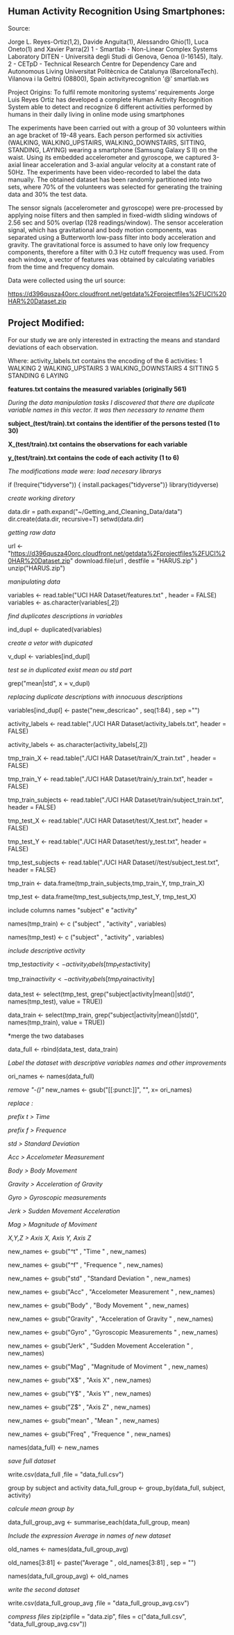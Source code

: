 ## Human Activity Recognition Using Smartphones:


Source:

Jorge L. Reyes-Ortiz(1,2), Davide Anguita(1), Alessandro Ghio(1), Luca Oneto(1) and Xavier Parra(2)
1 - Smartlab - Non-Linear Complex Systems Laboratory
DITEN - Università degli Studi di Genova, Genoa (I-16145), Italy.
2 - CETpD - Technical Research Centre for Dependency Care and Autonomous Living
Universitat Politècnica de Catalunya (BarcelonaTech). Vilanova i la Geltrú (08800), Spain
activityrecognition '@' smartlab.ws

Project Origins:
To fulfil remote monitoring systems’ requirements Jorge Luis Reyes Ortiz has developed a complete Human Activity Recognition System able to detect and recognize 6 different activities performed by humans in their daily living in online mode using smartphones

The experiments have been carried out with a group of 30 volunteers within an age bracket of 19-48 years. Each person performed six activities (WALKING, WALKING_UPSTAIRS, WALKING_DOWNSTAIRS, SITTING, STANDING, LAYING) wearing a smartphone (Samsung Galaxy S II) on the waist. Using its embedded accelerometer and gyroscope, we captured 3-axial linear acceleration and 3-axial angular velocity at a constant rate of 50Hz. The experiments have been video-recorded to label the data manually. The obtained dataset has been randomly partitioned into two sets, where 70% of the volunteers was selected for generating the training data and 30% the test data. 

The sensor signals (accelerometer and gyroscope) were pre-processed by applying noise filters and then sampled in fixed-width sliding windows of 2.56 sec and 50% overlap (128 readings/window). The sensor acceleration signal, which has gravitational and body motion components, was separated using a Butterworth low-pass filter into body acceleration and gravity. The gravitational force is assumed to have only low frequency components, therefore a filter with 0.3 Hz cutoff frequency was used. From each window, a vector of features was obtained by calculating variables from the time and frequency domain.  

Data were collected using the url source:

 https://d396qusza40orc.cloudfront.net/getdata%2Fprojectfiles%2FUCI%20HAR%20Dataset.zip

## Project Modified:
For our study we are only interested in extracting the means and standard deviations of each observation.

Where:
activity_labels.txt contains the encoding of the 6 activities:
1 WALKING
2 WALKING_UPSTAIRS
3 WALKING_DOWNSTAIRS
4 SITTING
5 STANDING
6 LAYING

__features.txt contains the measured variables (originally 561)__

*During the data manipulation tasks I discovered that there are duplicate variable names in this vector.*
*It was then necessary to rename them*

**subject_(test/train).txt contains the identifier of the persons tested (1 to 30)**

**X_(test/train).txt contains the observations for each variable**

**y_(test/train).txt contains the code of each activity (1 to 6)**

*The modifications made were:* 
*load necesary librarys*

if (!require("tidyverse")) {
   install.packages("tidyverse")}
library(tidyverse)

*create working diretory* 

data.dir = path.expand("~/Getting_and_Cleaning_Data/data")
dir.create(data.dir, recursive=T)
setwd(data.dir)

*getting raw data*

url <- "https://d396qusza40orc.cloudfront.net/getdata%2Fprojectfiles%2FUCI%20HAR%20Dataset.zip"
download.file(url , destfile = "HARUS.zip" )
unzip("HARUS.zip")

*manipulating data*

variables <- read.table("UCI HAR Dataset/features.txt" , header = FALSE)
variables <- as.character(variables[,2])  

*find duplicates descriptions in variables*

ind_dupl <- duplicated(variables)

*create a vetor with dupicated*

v_dupl <- variables[ind_dupl]

*test se in duplicated exist mean ou std part*

grep("mean|std", x = v_dupl)

*replacing duplicate descriptions with innocuous descriptions*

variables[ind_dupl] <- paste("new_descricao" , seq(1:84) , sep ="")


activity_labels <- read.table("./UCI HAR Dataset/activity_labels.txt", header = FALSE)

activity_labels <- as.character(activity_labels[,2])  

tmp_train_X <- read.table("./UCI HAR Dataset/train/X_train.txt" , header = FALSE) 

tmp_train_Y <- read.table("./UCI HAR Dataset/train/y_train.txt", header = FALSE) 

tmp_train_subjects <- read.table("./UCI HAR Dataset/train/subject_train.txt", header = FALSE) 


tmp_test_X <- read.table("./UCI HAR Dataset/test/X_test.txt", header = FALSE) 

tmp_test_Y <- read.table("./UCI HAR Dataset/test/y_test.txt", header = FALSE) 

tmp_test_subjects <- read.table("./UCI HAR Dataset//test/subject_test.txt", header = FALSE)  

tmp_train <- data.frame(tmp_train_subjects,tmp_train_Y, tmp_train_X)

tmp_test  <- data.frame(tmp_test_subjects,tmp_test_Y, tmp_test_X)

include columns names "subject" e "activity"

names(tmp_train) <- c ("subject" , "activity" , variables)

names(tmp_test) <- c ("subject" , "activity" , variables)

*include descriptive activity*

tmp_test$activity <- activity_labels[tmp_test$activity]

tmp_train$activity <- activity_labels[tmp_train$activity]


data_test <- select(tmp_test,  grep("subject|activity|mean()|std()", names(tmp_test), value = TRUE))

data_train <- select(tmp_train,  grep("subject|activity|mean()|std()", names(tmp_train), value = TRUE))

*merge the two databases

data_full <- rbind(data_test, data_train) 

*Label the dataset with descriptive variables names and other improvements*

ori_names <- names(data_full)

*remove "-()"*
new_names <- gsub("[[:punct:]]", "", x= ori_names)

*replace :*

 *prefix t > Time* 
 
 *prefix f > Frequence*
 
 *std > Standard Deviation*
 
 *Acc > Accelometer Measurement*
 
 *Body > Body Movement*
 
 *Gravity > Acceleration of Gravity*
 
 *Gyro > Gyroscopic measurements*
 
 *Jerk > Sudden Movement Acceleration*
 
 *Mag > Magnitude of Moviment*
 
 *X,Y,Z > Axis X, Axis Y, Axis Z*
 

new_names <- gsub("^t" , "Time " , new_names)

new_names <- gsub("^f" , "Frequence " , new_names)

new_names <- gsub("std" , "Standard Deviation " , new_names)

new_names <- gsub("Acc" , "Accelometer Measurement  " , new_names)

new_names <- gsub("Body" , "Body Movement " , new_names)

new_names <- gsub("Gravity" , "Acceleration of Gravity " , new_names)

new_names <- gsub("Gyro" , "Gyroscopic Measurements " , new_names)

new_names <- gsub("Jerk" , "Sudden Movement Acceleration " , new_names)

new_names <- gsub("Mag" , "Magnitude of Moviment " , new_names)

new_names <- gsub("X$" , "Axis X" , new_names)

new_names <- gsub("Y$" , "Axis Y" , new_names)

new_names <- gsub("Z$" , "Axis Z" , new_names)

new_names <- gsub("mean" , "Mean " , new_names)

new_names <- gsub("Freq" , "Frequence " , new_names)

names(data_full) <- new_names

*save full dataset*

write.csv(data_full ,file = "data_full.csv")

group by subject and activity
data_full_group <- group_by(data_full, subject, activity)

 *calcule mean group by*

data_full_group_avg <- summarise_each(data_full_group, mean)

*Include the expression Average in names of new dataset*

old_names <- names(data_full_group_avg)

old_names[3:81] <- paste("Average " , old_names[3:81] , sep = "")  

names(data_full_group_avg) <- old_names

 *write the second dataset*

write.csv(data_full_group_avg ,file = "data_full_group_avg.csv")

*compress  files*
zip(zipfile = "data.zip", files = c("data_full.csv", "data_full_group_avg.csv"))
